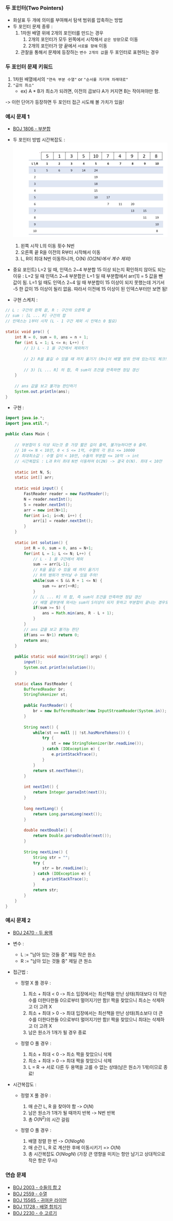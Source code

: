 
<br/>

### 두 포인터(Two Pointers)
- 화살표 두 개에 의미를 부여해서 탐색 범위를 압축하는 방법
- 두 포인터 문제 종류 :
	1. 1차원 배열 위에 2개의 포인터를 만드는 경우
		1) 2개의 포인터가 모두 왼쪽에서 시작해서 `같은 방향`으로 이동
		2) 2개의 포인터가 양 끝에서 `서로를 향해` 이동
	2. 관찰을 통해서 문제에 등장하는 `변수 2개의 값`을 두 포인터로 표현하는 경우

### 두 포인터 문제 키워드
1. 1차원 배열에서의 `"연속 부분 수열"` or `"순서를 지키며 차례대로"`
2. `"곱의 최소"` 
	- ex) A * B가 최소가 되려면, 이전의 곱보다 A가 커지면 B는 작아져야만 함. 

-> 이런 단어가 등장하면 두 포인터 접근 시도해 볼 가치가 있음!

### 예시 문제 1
- [BOJ 1806 - 부분합](https://www.acmicpc.net/problem/1806)
- 두 포인터 방법 시간복잡도 :
	![](./attached_files/2.png)
	1. 왼쪽 시작 L의 이동 횟수 N번
	2. 오른쪽 끝 R을 이전의 R부터 시작해서 이동
	3. L, R이 최대 N번 이동하니까, O(N) 
	   *(O(2N)에서 계수 제외)*

- 중요 포인트) L=2 일 때, 인덱스 2~4 부분합 15 이상 되는지 확인하지 않아도 되는 이유 : L=2 일 때 인덱스 2~4 부분합은 L=1 일 때 부분합에서 arr[1] = 5 값을 뺀 값이 됨. L=1 일 때도 인덱스 2~4 일 때 부분합이 15 이상이 되지 못했는데 거기서 -5 한 값이 15 이상이 될리 없음. 따라서 이전에 15 이상이 된 인덱스부터만 보면 됨!

- 구현 스케치 : 
``` java
// L : 구간의 왼쪽 끝, R : 구간의 오른쪽 끝
// sum : [L ... R] 구간의 합
// 인덱스는 1부터 시작 (L - 1 구간 제외 시 인덱스 0 필요)

static void pro() {
	int R = 0, sum = 0, ans = n + 1;
	for (int L = 1; L <= n; L++) {
		// 1) L - 1 을 구간에서 제외하기

		// 2) R을 옮길 수 있을 때 까지 옮기기 (R+1이 배열 범위 안에 있는지도 체크!)

		// 3) [L ... R] 의 합, 즉 sum이 조건을 만족하면 정답 갱신
	}

	// ans 값을 보고 불가능 판단하기
	System.out.println(ans);
}

```

- 구현 : 
``` java
import java.io.*;
import java.util.*;

public class Main {

    // 부분합이 S 이상 되는것 중 가장 짧은 길이 출력, 불가능하다면 0 출력.
    // 10 <= N < 10만, 0 < S <= 1억, 수열의 각 원소 <= 10000
    // 최대최소값 : 수열 길이 < 10만, 수들의 부분합 <= 10억 -> int
    // 시간복잡도 : L과 R이 최대 N번 이동하여 O(2N) -> 결국 O(N). 최대 < 10만

    static int N, S;
    static int[] arr;

    static void input() {
        FastReader reader = new FastReader();
        N = reader.nextInt();
        S = reader.nextInt();
        arr = new int[N+1];
        for(int i=1; i<=N; i++) {
            arr[i] = reader.nextInt();
        }
    }

    static int solution() {
        int R = 0, sum = 0, ans = N+1;
        for(int L = 1; L <= N; L++) {
	        // L - 1 을 구간에서 제외
            sum -= arr[L-1];
            // R을 옮길 수 있을 때 까지 옮기기
            // R의 범위가 벗어날 수 있음 주의!
            while(sum < S && R + 1 <= N) {
                sum += arr[++R];
            }
            // [L ... R] 의 합, 즉 sum이 조건을 만족하면 정답 갱신
            // 배열 끝부분에 와서는 sum이 S이상이 되지 못하고 부분합이 끝나는 경우도 있기 때문에 한번 더 걸러줘야 함!
            if(sum >= S) {
                ans = Math.min(ans, R - L + 1);
            }   
        }
        // ans 값을 보고 불가능 판단
        if(ans == N+1) return 0;
        return ans;
    }

    public static void main(String[] args) {
        input();
        System.out.println(solution());
    }

    static class FastReader {
        BufferedReader br;
        StringTokenizer st;

        public FastReader() {
            br = new BufferedReader(new InputStreamReader(System.in));
        }

        String next() {
            while(st == null || !st.hasMoreTokens()) {
                try {
                    st = new StringTokenizer(br.readLine());
                } catch (IOException e) {
                    e.printStackTrace();
                }
            }
            return st.nextToken();
        }

        int nextInt() {
            return Integer.parseInt(next());
        }

        long nextLong() {
            return Long.parseLong(next());
        }

        double nextDouble() {
            return Double.parseDouble(next());
        }

        String nextLine() {
            String str = "";
            try {
                str = br.readLine();
            } catch (IOException e) {
                e.printStackTrace();
            }
            return str;
        }
    }
}
```

### 예시 문제 2
- [BOJ 2470 - 두 용액](https://www.acmicpc.net/problem/2470)
- 변수 :
	- L := "남아 있는 것들 중" 제일 작은 원소
	- R := "남아 있는 것들 중" 제일 큰 원소

- 접근법 : 
	- 정렬 X 풀 경우 :
		1. 최소 + 최대 < 0
			-> 최소 입장에서는 최선책을 만난 상태(최대보다 더 작은 수를 더한다한들 0으로부터 멀어지기만 함)! 짝을 찾았으니 최소는 삭제하고 더 고려 X
		2. 최소 + 최대 > 0
			-> 최대 입장에서는 최선책을 만난 상태(최소보다 더 큰 수를 더한다한들 0으로부터 멀어지기만 함)! 짝을 찾았으니 최대는 삭제하고 더 고려 X
		3. 남은 원소가 1개가 될 경우 종료

	- 정렬 O 풀 경우 :
		1. 최소 + 최대 < 0 
			-> 최소 짝을 찾았으니 삭제
		2. 최소 + 최대 > 0
			-> 최대 짝을 찾았으니 삭제
		3. L = R 
			-> 서로 다른 두 용액을 고를 수 없는 상태(남은 원소가 1개)이므로 종료!

- 시간복잡도 : 
	- 정렬 X 풀 경우 : 
		1. 매 순간 L, R 을 찾아야 함 -> $O(N)$
		2. 남은 원소가 1개가 될 때까지 반복 -> N번 반복
		3. 총 $O(N^2)$의 시간 걸림

	- 정렬 O 풀 경우 :
		1. 배열 정렬 한 번 -> $O(NlogN)$
		2. 매 순간 L, R 로 계산한 후에 이동시키기 => $O(N)$
		3. 총 시간복잡도 $O(NlogN)$ (가장 큰 영향을 미치는 항만 남기고 상대적으로 작은 항은 무시)

### 연습 문제
- [BOJ 2003 - 수들의 합 2](https://www.acmicpc.net/problem/2003)
- [BOJ 2559 - 수열](https://www.acmicpc.net/problem/2559)
- [BOJ 15565 - 귀여운 라이언](https://www.acmicpc.net/problem/15565)
- [BOJ 11728 - 배열 합치기](https://www.acmicpc.net/problem/11728)
- [BOJ 2230 - 수 고르기](https://www.acmicpc.net/problem/2230)

